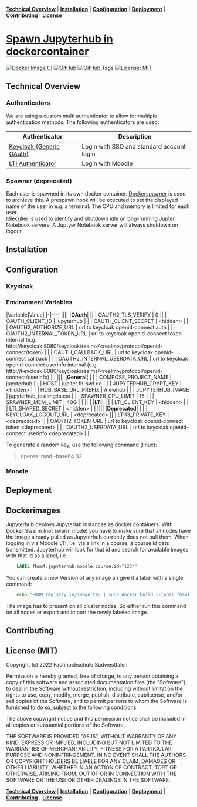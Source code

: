 **[Technical Overview](#technical-overview)** |
**[Installation](#installation)** |
**[Configuration](#configuration)** |
**[Deployment](#deployment)** |
**[Contributing](#contributing)** |
**[License](#license-mit)**

# [Spawn Jupyterhub in dockercontainer](https://github.com/fhswf/jupyterhub)

[![Docker Image CI](https://github.com/fhswf/jupyterhub/actions/workflows/docker-image-ci.yml/badge.svg?branch=main)](https://github.com/fhswf/jupyterhub/actions/workflows/docker-image-ci.yml)
[![GitHub](https://img.shields.io/badge/issue_tracking-github-blue?logo=github)](https://github.com/fhswf/jupyterhub/issues)
[![GitHub Tags](https://img.shields.io/github/v/tag/fhswf/jupyterhub?style=plastic)](https://github.com/fhswf/jupyterhub/tags)
[![License: MIT](https://img.shields.io/badge/License-MIT-yellow.svg)](https://opensource.org/licenses/MIT)

## Technical Overview
### Authenticators
We are using a custom multi authenticator to allow for multiple authentication methods. The following authenticators are used:

| Authenticator | Description |
| - | - |
| [Keycloak (Generic OAuth)](https://github.com/jupyterhub/oauthenticator/blob/main/oauthenticator/generic.py) | Login with SSO and standard account login |
| [LTI Authenticator](https://github.com/jupyterhub/ltiauthenticator) | Login with Moodle |

### Spawner (deprecated)
Each user is spawned in its own docker container. [Dockerspawner](https://github.com/jupyterhub/dockerspawner) is used to archieve this. A prespawn hook will be executed to set the displayed name of the user in e.g. a terminal. The CPU and memory is limited for each user.<br>
[Idleculler](https://github.com/jupyterhub/jupyterhub-idle-culler) is used to identify and shutdown idle or long-running Jupter Notebook servers.
A Juptyer Notebook server will always shutdown on logout.

## Installation
## Configuration

### Keycloak

### Environment Variables
|Variable|Value|
|-|-|-|
||||
|<b>OAuth</b>| ||
| OAUTH2_TLS_VERIFY | 0 ||
| OAUTH_CLIENT_ID | jupyterhub | |
| OAUTH_CLIENT_SECRET | \<hidden> | |
| OAUTH2_AUTHORIZE_URL | url to keycloak openid-connect auth | |
| OAUTH2_INTERNAL_TOKEN_URL | url to keycloak openid-connect token internal (e.g. http://keycloak:8080/keycloak/realms/\<realm>/protocol/openid-connect/token) | |
| OAUTH_CALLBACK_URL | url to keycloak openid-connect callback | |
| OAUTH2_INTERNAL_USERDATA_URL | url to keycloak openid-connect userinfo internal (e.g. http://keycloak:8080/keycloak/realms/\<realm>/protocol/openid-connect/userinfo) | |
||||
|<b>General</b>| | |
| COMPOSE_PROJECT_NAME | jupyterhub | |
| HOST | jupiter.fh-swf.de | |
| JUPYTERHUB_CRYPT_KEY | \<hidden> | |
| HUB_BASE_URL_PREFIX | /newhub | |
| JUPYTERHUB_IMAGE | jupyterhub_testimg:latest | |
| SPAWNER_CPU_LIMIT | 16 | |
| SPAWNER_MEM_LIMIT | 40G | |
||||
|<b>LTI</b>| | |
| LTI_CLIENT_KEY | \<hidden> | |
| LTI_SHARED_SECRET | \<hidden> | |
||||
|<b>Deprecated</b>| | |
| KEYCLOAK_LOGOUT_URL | \<deprecated> ||
| LTI13_PRIVATE_KEY | \<deprecated> ||
| OAUTH2_TOKEN_URL | url to keycloak openid-connect token \<deprecated> | |
| OAUTH2_USERDATA_URL | url to keycloak openid-connect userinfo \<deprecated> | |

To generate a random key, use the following command (linux):
> <command>openssl rand -base64 32</command>

### Moodle

## Deployment

## Dockerimages
Jupyterhub deploys Jupyterlab instances as docker containers. With Docker Swarm (not swarm mode) you have to make sure that all nodes have the image already pulled as Jupyterhub currently does not pull them.
When logging in via Moodle LTI, i.e. via a link in a course, a course id gets transmitted. Jupyterhub will look for that id and search for available images with that id as a label, i.e.
```Dockerfile
    LABEL fhswf.jupyterhub.moodle.course.id="1234"
```
You can create a new Version of any image an give it a label with a single command:
```bash
    echo "FROM registry.io/image:tag | sudo docker build --label fhswf.jupyterhub.moodle.course.id="8161" -t "registry.io/image:moodlecourse-8161" -
```
The image has to present on all cluster nodes. So either run this command on all nodes or export and import the newly labeled image.
## Contributing
## License (MIT)

Copyright (c) 2022 Fachhochschule Südwestfalen

Permission is hereby granted, free of charge, to any person obtaining a copy of this software and associated documentation files (the "Software"), to deal in the Software without restriction, including without limitation the rights to use, copy, modify, merge, publish, distribute, sublicense, and/or sell copies of the Software, and to permit persons to whom the Software is furnished to do so, subject to the following conditions:

The above copyright notice and this permission notice shall be included in all copies or substantial portions of the Software.

THE SOFTWARE IS PROVIDED "AS IS", WITHOUT WARRANTY OF ANY KIND, EXPRESS OR IMPLIED, INCLUDING BUT NOT LIMITED TO THE WARRANTIES OF MERCHANTABILITY, FITNESS FOR A PARTICULAR PURPOSE AND NONINFRINGEMENT. IN NO EVENT SHALL THE AUTHORS OR COPYRIGHT HOLDERS BE LIABLE FOR ANY CLAIM, DAMAGES OR OTHER LIABILITY, WHETHER IN AN ACTION OF CONTRACT, TORT OR OTHERWISE, ARISING FROM, OUT OF OR IN CONNECTION WITH THE SOFTWARE OR THE USE OR OTHER DEALINGS IN THE SOFTWARE.

**[Technical Overview](#technical-overview)** |
**[Installation](#installation)** |
**[Configuration](#configuration)** |
**[Deployment](#deployment)** |
**[Contributing](#contributing)** |
**[License](#license-mit)**